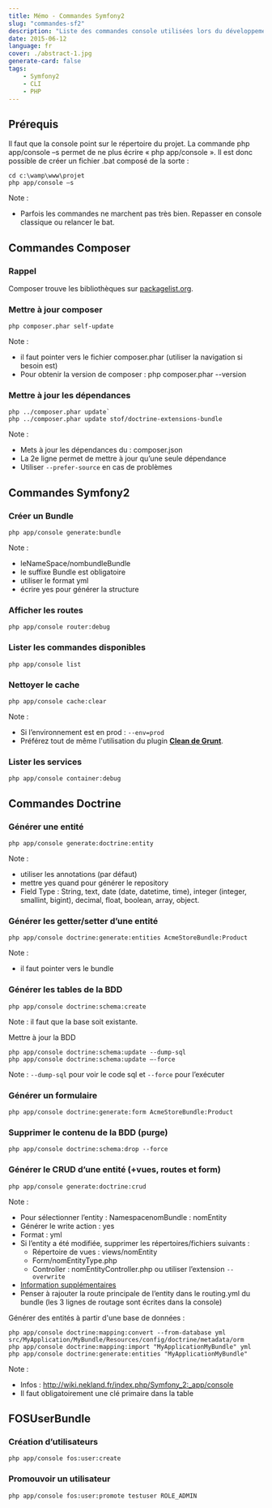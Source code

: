 ```yaml
---
title: Mémo - Commandes Symfony2
slug: "commandes-sf2"
description: "Liste des commandes console utilisées lors du développement d’un projet sous Symfony2"
date: 2015-06-12
language: fr
cover: ./abstract-1.jpg
generate-card: false
tags: 
    - Symfony2
    - CLI
    - PHP
---
```


## Prérequis

Il faut que la console point sur le répertoire du projet.
La commande php app/console –s permet de ne plus écrire « php app/console ». Il est donc possible de créer un fichier .bat composé de la sorte :  

```
cd c:\wamp\www\projet
php app/console –s
```

Note :

* Parfois les commandes ne marchent pas très bien. Repasser en console classique ou relancer le bat.

## Commandes Composer

### Rappel
Composer trouve les bibliothèques sur [packagelist.org](https://packagist.org).

### Mettre à jour composer
```
php composer.phar self-update
```

Note :

* il faut pointer vers le fichier composer.phar (utiliser la navigation si besoin est)
* Pour obtenir la version de composer : php composer.phar --version

### Mettre à jour les dépendances

```
php ../composer.phar update`
php ../composer.phar update stof/doctrine-extensions-bundle
```

Note :

* Mets à jour les dépendances du : composer.json
* La 2e ligne permet de mettre à jour qu’une seule dépendance
* Utiliser `--prefer-source` en cas de problèmes

## Commandes Symfony2

### Créer un Bundle

```
php app/console generate:bundle
```

Note :

* leNameSpace/nombundleBundle
* le suffixe Bundle est obligatoire
* utiliser le format yml
* écrire yes pour générer la structure

### Afficher les routes

```
php app/console router:debug
```

### Lister les commandes disponibles

```
php app/console list
```

### Nettoyer le cache

```
php app/console cache:clear
```

Note :

* Si l’environnement est en prod : `--env=prod`
* Préférez tout de même l'utilisation du plugin **[Clean de Grunt](https://www.npmjs.com/package/grunt-contrib-clean)**.

### Lister les services

```
php app/console container:debug
```

## Commandes Doctrine

### Générer une entité

```
php app/console generate:doctrine:entity
```

Note :

* utiliser les annotations (par défaut)
* mettre yes quand pour générer le repository
* Field Type : String, text, date (date, datetime, time), integer (integer, smallint, bigint), decimal, float, boolean, array, object.

### Générer les getter/setter d’une entité

```
php app/console doctrine:generate:entities AcmeStoreBundle:Product
```

Note :

* il faut pointer vers le bundle

### Générer les tables de la BDD

```
php app/console doctrine:schema:create
```

Note : il faut que la base soit existante.

Mettre à jour la BDD

```
php app/console doctrine:schema:update --dump-sql  
php app/console doctrine:schema:update –-force
```

Note : `--dump-sql` pour voir le code sql et `--force` pour l’exécuter

### Générer un formulaire

```
php app/console doctrine:generate:form AcmeStoreBundle:Product
```

### Supprimer le contenu de la BDD (purge)

```
php app/console doctrine:schema:drop --force
```

### Générer le CRUD d’une entité (+vues, routes et form)

```
php app/console generate:doctrine:crud
```

Note :

* Pour sélectionner l’entity  : NamespacenomBundle : nomEntity
* Générer le write action : yes
* Format : yml
* Si l’entity a été modifiée, supprimer les répertoires/fichiers suivants :
  * Répertoire de vues : views/nomEntity
  * Form/nomEntityType.php
  * Controller : nomEntityController.php
  ou utiliser l’extension `--overwrite`
* [Information supplémentaires](http://symfony.com/doc/2.0/bundles/SensioGeneratorBundle/commands/generate_doctrine_crud.html)
* Penser à rajouter la route principale de l’entity dans le routing.yml du bundle (les 3 lignes de routage sont écrites dans la console)

Générer des entités à partir d'une base de données :  

```
php app/console doctrine:mapping:convert --from-database yml src/MyApplication/MyBundle/Resources/config/doctrine/metadata/orm  
php app/console doctrine:mapping:import "MyApplicationMyBundle" yml  
php app/console doctrine:generate:entities "MyApplicationMyBundle"
```

Note :

* Infos : http://wiki.nekland.fr/index.php/Symfony_2:_app/console
* Il faut obligatoirement une clé primaire dans la table


## FOSUserBundle

### Création d’utilisateurs

```
php app/console fos:user:create
```

### Promouvoir un utilisateur

```
php app/console fos:user:promote testuser ROLE_ADMIN
```
